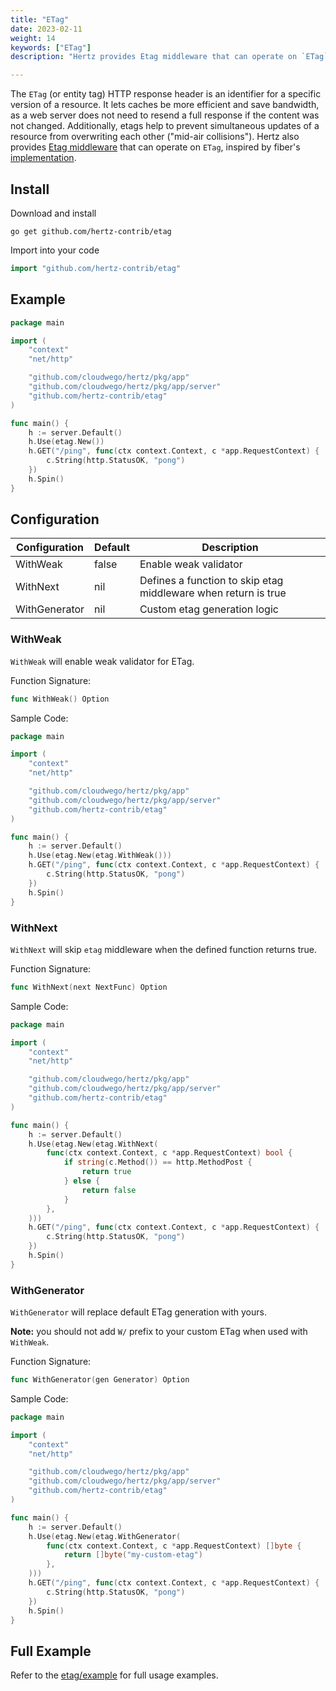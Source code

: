 ```yaml
---
title: "ETag"
date: 2023-02-11
weight: 14
keywords: ["ETag"]
description: "Hertz provides Etag middleware that can operate on `ETag`."

---
```


The `ETag` (or entity tag) HTTP response header is an identifier for a specific version of a resource. It lets caches be more efficient and save bandwidth, as a web server does not need to resend a full response if the content was not changed. Additionally, etags help to prevent simultaneous updates of a resource from overwriting each other ("mid-air collisions").
Hertz also provides [Etag middleware](https://github.com/hertz-contrib/etag) that can operate on `ETag`, inspired by fiber's [implementation](https://github.com/gofiber/fiber/tree/master/middleware/etag).

## Install

Download and install

```shell
go get github.com/hertz-contrib/etag
```

Import into your code

```go
import "github.com/hertz-contrib/etag"
```

## Example

```go
package main

import (
    "context"
    "net/http"

    "github.com/cloudwego/hertz/pkg/app"
    "github.com/cloudwego/hertz/pkg/app/server"
    "github.com/hertz-contrib/etag"
)

func main() {
    h := server.Default()
    h.Use(etag.New())
    h.GET("/ping", func(ctx context.Context, c *app.RequestContext) {
        c.String(http.StatusOK, "pong")
    })
    h.Spin()
}
```

## Configuration

| Configuration           | Default  | Description                                   |
|------------|---|------------------------------------|
| WithWeak   | false | Enable weak validator |
| WithNext | nil | Defines a function to skip etag middleware when return is true |
|WithGenerator | nil | Custom etag generation logic |

### WithWeak

`WithWeak` will enable weak validator for ETag.

Function Signature:

```go
func WithWeak() Option
```

Sample Code:

```go
package main

import (
    "context"
    "net/http"

    "github.com/cloudwego/hertz/pkg/app"
    "github.com/cloudwego/hertz/pkg/app/server"
    "github.com/hertz-contrib/etag"
)

func main() {
    h := server.Default()
    h.Use(etag.New(etag.WithWeak()))
    h.GET("/ping", func(ctx context.Context, c *app.RequestContext) {
        c.String(http.StatusOK, "pong")
    })
    h.Spin()
}
```

### WithNext

`WithNext` will skip `etag` middleware when the defined function returns true.

Function Signature:

```go
func WithNext(next NextFunc) Option 
```

Sample Code:

```go
package main

import (
    "context"
    "net/http"

    "github.com/cloudwego/hertz/pkg/app"
    "github.com/cloudwego/hertz/pkg/app/server"
    "github.com/hertz-contrib/etag"
)

func main() {
    h := server.Default()
    h.Use(etag.New(etag.WithNext(
        func(ctx context.Context, c *app.RequestContext) bool {
            if string(c.Method()) == http.MethodPost {
                return true
            } else {
                return false
            }
        },
    )))
    h.GET("/ping", func(ctx context.Context, c *app.RequestContext) {
        c.String(http.StatusOK, "pong")
    })
    h.Spin()
}
```

### WithGenerator

`WithGenerator` will replace default ETag generation with yours.

**Note:** you should not add `W/` prefix to your custom ETag when used with `WithWeak`.

Function Signature:

```go
func WithGenerator(gen Generator) Option
```

Sample Code:

```go
package main

import (
    "context"
    "net/http"

    "github.com/cloudwego/hertz/pkg/app"
    "github.com/cloudwego/hertz/pkg/app/server"
    "github.com/hertz-contrib/etag"
)

func main() {
    h := server.Default()
    h.Use(etag.New(etag.WithGenerator(
        func(ctx context.Context, c *app.RequestContext) []byte {
            return []byte("my-custom-etag")
        },
    )))
    h.GET("/ping", func(ctx context.Context, c *app.RequestContext) {
        c.String(http.StatusOK, "pong")
    })
    h.Spin()
}
```

## Full Example

Refer to the [etag/example](https://github.com/hertz-contrib/etag/tree/main/example) for full usage examples.
